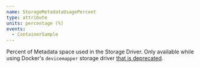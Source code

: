 ```yaml
---
name: StorageMetadataUsagePercent
type: attribute
units: percentage (%)
events:
  - ContainerSample
---
```


Percent of Metadata space used in the Storage Driver. Only available while using Docker's `devicemapper` storage driver [that is deprecated](https://docs.docker.com/storage/storagedriver/select-storage-driver/#supported-storage-drivers-per-linux-distribution).